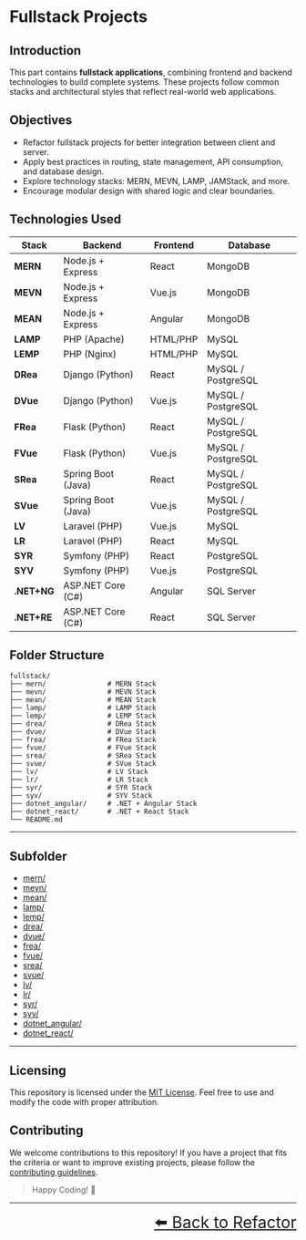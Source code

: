 # Fullstack Projects

## Introduction

This part contains **fullstack applications**, combining frontend and backend technologies to build complete systems. These projects follow common stacks and architectural styles that reflect real-world web applications.

## Objectives

- Refactor fullstack projects for better integration between client and server.
- Apply best practices in routing, state management, API consumption, and database design.
- Explore technology stacks: MERN, MEVN, LAMP, JAMStack, and more.
- Encourage modular design with shared logic and clear boundaries.

## Technologies Used

| Stack       | Backend            | Frontend | Database           |
| ----------- | ------------------ | -------- | ------------------ |
| **MERN**    | Node.js + Express  | React    | MongoDB            |
| **MEVN**    | Node.js + Express  | Vue.js   | MongoDB            |
| **MEAN**    | Node.js + Express  | Angular  | MongoDB            |
| **LAMP**    | PHP (Apache)       | HTML/PHP | MySQL              |
| **LEMP**    | PHP (Nginx)        | HTML/PHP | MySQL              |
| **DRea**    | Django (Python)    | React    | MySQL / PostgreSQL |
| **DVue**    | Django (Python)    | Vue.js   | MySQL / PostgreSQL |
| **FRea**    | Flask (Python)     | React    | MySQL / PostgreSQL |
| **FVue**    | Flask (Python)     | Vue.js   | MySQL / PostgreSQL |
| **SRea**    | Spring Boot (Java) | React    | MySQL / PostgreSQL |
| **SVue**    | Spring Boot (Java) | Vue.js   | MySQL / PostgreSQL |
| **LV**      | Laravel (PHP)      | Vue.js   | MySQL              |
| **LR**      | Laravel (PHP)      | React    | MySQL              |
| **SYR**     | Symfony (PHP)      | React    | PostgreSQL         |
| **SYV**     | Symfony (PHP)      | Vue.js   | PostgreSQL         |
| **.NET+NG** | ASP.NET Core (C#)  | Angular  | SQL Server         |
| **.NET+RE** | ASP.NET Core (C#)  | React    | SQL Server         |

## Folder Structure

```text
fullstack/
├── mern/               # MERN Stack
├── mevn/               # MEVN Stack
├── mean/               # MEAN Stack
├── lamp/               # LAMP Stack
├── lemp/               # LEMP Stack
├── drea/               # DRea Stack
├── dvue/               # DVue Stack
├── frea/               # FRea Stack
├── fvue/               # FVue Stack
├── srea/               # SRea Stack
├── svue/               # SVue Stack
├── lv/                 # LV Stack
├── lr/                 # LR Stack
├── syr/                # SYR Stack
├── syv/                # SYV Stack
├── dotnet_angular/     # .NET + Angular Stack
├── dotnet_react/       # .NET + React Stack
└── README.md
```

---

## Subfolder

- [mern/](mern/README.md)
- [mevn/](mevn/README.md)
- [mean/](mean/README.md)
- [lamp/](lamp/README.md)
- [lemp/](lemp/README.md)
- [drea/](drea/README.md)
- [dvue/](dvue/README.md)
- [frea/](frea/README.md)
- [fvue/](fvue/README.md)
- [srea/](srea/README.md)
- [svue/](svue/README.md)
- [lv/](lv/README.md)
- [lr/](lr/README.md)
- [syr/](syr/README.md)
- [syv/](syv/README.md)
- [dotnet_angular/](dotnet_angular/README.md)
- [dotnet_react/](dotnet_react/README.md)

---

## Licensing

This repository is licensed under the [MIT License](../LICENSE). Feel free to use and modify the code with proper attribution.

## Contributing

We welcome contributions to this repository! If you have a project that fits the criteria or want to improve existing projects, please follow the [contributing guidelines](CONTRIBUTING.md).

> Happy Coding! 🚀

---

<div align="right" style="font-size: 2em;">
    <a href="../README.md">⬅️ Back to Refactor</a>
</div>
